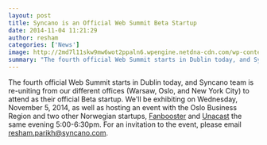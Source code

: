 ```yaml
---
layout: post
title: Syncano is an Official Web Summit Beta Startup
date: 2014-11-04 11:21:29
author: resham
categories: ['News']
image: http://2md7l11skw9mw6wot2ppaln6.wpengine.netdna-cdn.com/wp-content/uploads/2014/11/syncano-web-summit.jpg
summary: "The fourth official Web Summit starts in Dublin today, and Syncano team is re-uniting from our different offices (Warsaw, Oslo, and New York City) to attend as their official Beta startup. We’ll be exhibiting on Wednesday, November 5, 2014, as well as hosting an event with the Oslo Business Region and two other Norwegian startups, Fanbooster and Unacast the same evening 5:00-6:30pm. For an invitation to the event, please email resham.parikh@syncano.com."
---
```

The fourth official Web Summit starts in Dublin today, and Syncano team is re-uniting from our different offices (Warsaw, Oslo, and New York City) to attend as their official Beta startup. We'll be exhibiting on Wednesday, November 5, 2014, as well as hosting an event with the Oslo Business Region and two other Norwegian startups, <a href="http://web.fanbooster.com/" target="_blank">Fanbooster</a> and <a href="http://www.unacast.com/" target="_blank">Unacast</a> the same evening 5:00-6:30pm. For an invitation to the event, please email <a href="mailto:resham.parikh@syncano.com" target="_blank">resham.parikh@syncano.com.</a>